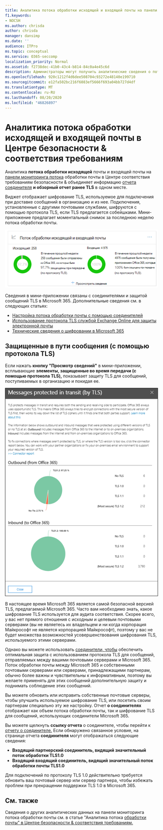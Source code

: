 ```yaml
---
title: Аналитика потока обработки исходящей и входящей почты на панели мониторинга потока обработки почты
f1.keywords:
- NOCSH
ms.author: chrisda
author: chrisda
manager: dansimp
ms.date: ''
audience: ITPro
ms.topic: conceptual
ms.service: O365-seccomp
localization_priority: Normal
ms.assetid: f2738dec-41b0-43c4-b814-84c0a4e45c6d
description: Администраторы могут получить аналитические сведения о потоке обработки исходящей и входящей почты на панели мониторинга потока обработки почты в Центре безопасности & соответствия требованиям.
ms.openlocfilehash: 920c1212f4d6dee508704c93272e48140e199710
ms.sourcegitcommit: e12fa502bc216f6083ef5666f693a04bb727d4df
ms.translationtype: MT
ms.contentlocale: ru-RU
ms.lasthandoff: 08/20/2020
ms.locfileid: "46826897"
---
```

# <a name="outbound-and-inbound-mail-flow-insight-in-the-security--compliance-center"></a>Аналитика потока обработки исходящей и входящей почты в Центре безопасности & соответствия требованиям

Аналитика **потока обработки исходящей** почты и входящей почты на [панели мониторинга потока](mail-flow-insights-v2.md) обработки почты в Центре соответствия требованиям безопасности & объединяет информацию [отчета соединителя](view-mail-flow-reports.md#connector-report) **и обзорный отчет ранее TLS** в одном месте.

Виджет отображает шифрование TLS, используемое для подключения при доставке сообщений в организацию и из нее. Подключения, установленные с другими почтовыми службами, шифруются с помощью протокола TLS, если TLS предлагается собейшками. Мини-приложение предлагает моментальный снимок за последнюю неделю потока обработки почты.

![Мини-приложение "Поток обработки исходящей почты" и "Поток обработки почты" на панели мониторинга потока обработки почты в Центре безопасности & соответствия требованиям](../../media/mfi-outbound-and-inbound-mail-flow-report-widget.png)

Сведения в мини-приложении связаны с соединителями и защитой сообщений TLS в Microsoft 365. Дополнительные сведения см. в следующих статьях:

- [Настройка потока обработки почты с помощью соединителей](https://docs.microsoft.com/exchange/mail-flow-best-practices/use-connectors-to-configure-mail-flow/use-connectors-to-configure-mail-flow)
- [Использование протокола TLS службой Exchange Online для защиты электронной почты](https://docs.microsoft.com/microsoft-365/compliance/exchange-online-uses-tls-to-secure-email-connections)
- [Технические сведения о шифровании в Microsoft 365](https://docs.microsoft.com/microsoft-365/compliance/technical-reference-details-about-encryption)

## <a name="message-protected-in-transit-by-tls"></a>Защищенные в пути сообщения (с помощью протокола TLS)

Если нажать **кнопку "Просмотр сведений"** в мини-приложении, всплывающие **элементы, защищенные во время передачи (с помощью протокола TLS),** показывает защиту TLS для сообщений, поступиваемых в организацию и покидая ее.

![Сообщения, защищенные в пути (с помощью протокола TLS), который появляется после нажатия кнопки "Просмотр сведений" в мини-приложении "Исходящий и входящий"](../../media/mfi-outbound-and-inbound-mail-flow-report-details.png)

В настоящее время Microsoft 365 является самой безопасной версией TLS, предлагаемой Microsoft 365. Часто вам необходимо знать, какое шифрование TLS используется для аудита соответствия. Скорее всего, у вас нет прямого отношения с исходным и целевым почтовыми серверами (вы не являетесь их владельцем и ни когда корпорация Майкрософт не является корпорацией Майкрософт), поэтому у вас не будет множества возможностей усовершенствования шифрования TLS, используемого этими серверами.

Однако вы можете использовать [соединители, чтобы](https://docs.microsoft.com/exchange/mail-flow-best-practices/use-connectors-to-configure-mail-flow/use-connectors-to-configure-mail-flow) обеспечить оптимальная защита с использованием протокола TLS для сообщений, отправляемых между вашими почтовыми серверами и Microsoft 365. Поток обработки почты между Microsoft 365 и собственными почтовыми серверами или серверами, принадлежащими партнерам, обычно более важны и чувствительны к информативным, поэтому вы желаете применять для этих сообщений дополнительную защиту и поднимать соблюдение этих сообщений.

Вы можете обновить или исправить собственные почтовые серверы, чтобы улучшить используемое шифрование TLS, или посетить своим партнерам специально эту же настройку. Отчет **о соединителях** отображает как объем потока обработки почты, так и шифрование TLS для сообщений, использующих соединители Microsoft 365.

Вы можете щелкнуть **ссылку отчета** о соединителе, чтобы перейти к [отчету о соединителе.](view-mail-flow-reports.md#connector-report) Если обнаружено связанное условие, на странице отчета **соединителя** могут отображаться следующие сведения:

- **Входящий партнерский соединитель, видящий значительный поток обработки TLS1.0**
- **Входящий входящий соединитель, видящий значительный поток обработки почты TLS1.0**

Для подключений по протоколу TLS 1.0 действительно требуется обновить ваш почтовый сервер или сервер партнера, чтобы избежать проблем при прекращении поддержки TLS 1.0 в Microsoft 365.

## <a name="see-also"></a>См. также

Сведения о других аналитических данных на панели мониторинга потока обработки почты см. в статье "Аналитика потока [обработки почты" в Центре безопасности & соответствия требованиям.](mail-flow-insights-v2.md)
